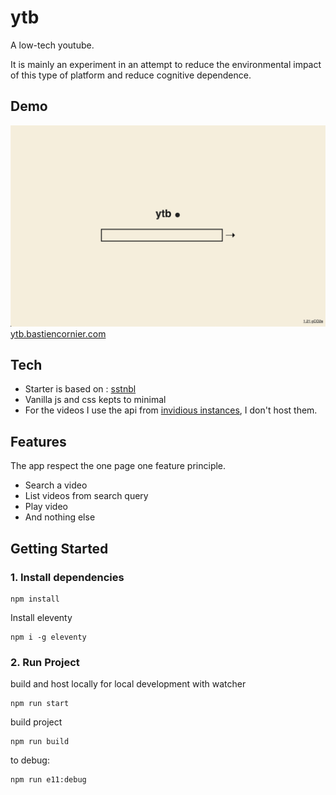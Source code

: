 # ytb

A low-tech youtube.

It is mainly an experiment in an attempt to reduce the environmental impact of this type of platform and reduce cognitive dependence.

## Demo

[![demo ytb screenshot](./screenshot.jpg "Demo ytb screenshot")](https://ytb.bastiencornier.com)
[ytb.bastiencornier.com](http://ytb.bastiencornier.com/)

## Tech

- Starter is based on : [sstnbl](https://github.com/Bastou/sstnbl)
- Vanilla js and css kepts to minimal
- For the videos I use the api from [invidious instances](https://github.com/iv-org/invidious), I don't host them.

## Features

The app respect the one page one feature principle.

- Search a video
- List videos from search query
- Play video
- And nothing else

## Getting Started

### 1. Install dependencies

```
npm install
```

Install eleventy

```
npm i -g eleventy
```

### 2. Run Project

build and host locally for local development with watcher

```
npm run start
```

build project

```
npm run build
```

to debug:

```
npm run e11:debug
```
